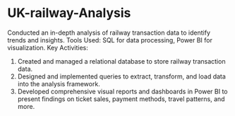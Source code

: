 # UK-railway-Analysis
Conducted an in-depth analysis of railway transaction data to identify trends and insights.
Tools Used: SQL for data processing, Power BI for visualization.
Key Activities:
1. Created and managed a relational database to store railway transaction data.
2. Designed and implemented queries to extract, transform, and load data into the analysis framework.
3. Developed comprehensive visual reports and dashboards in Power BI to present findings on ticket sales, payment methods,
travel patterns, and more.
